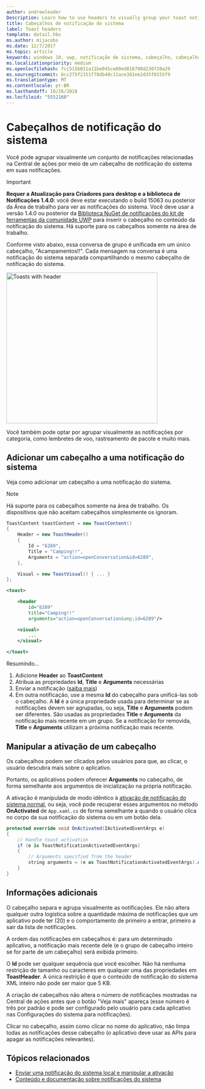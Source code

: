 ```yaml
---
author: andrewleader
Description: Learn how to use headers to visually group your toast notifications in Action Center.
title: Cabeçalhos de notificação do sistema
label: Toast headers
template: detail.hbs
ms.author: mijacobs
ms.date: 12/7/2017
ms.topic: article
keywords: windows 10, uwp, notificação do sistema, cabeçalho, cabeçalhos de notificação do sistema, notificação, notificações de grupo, central de ações
ms.localizationpriority: medium
ms.openlocfilehash: fcc515b811a11be045ce80ed816708d230720a29
ms.sourcegitcommit: 6cc275f2151f78db40c11ace381ee2d35f0155f9
ms.translationtype: MT
ms.contentlocale: pt-BR
ms.lasthandoff: 10/26/2018
ms.locfileid: "5552168"
---
```

# <a name="toast-headers"></a>Cabeçalhos de notificação do sistema

Você pode agrupar visualmente um conjunto de notificações relacionadas na Central de ações por meio de um cabeçalho de notificação do sistema em suas notificações.

> [!IMPORTANT]
> **Requer a Atualização para Criadores para desktop e a biblioteca de Notificações 1.4.0**: você deve estar executando o build 15063 ou posterior da Área de trabalho para ver as notificações do sistema. Você deve usar a versão 1.4.0 ou posterior da [Biblioteca NuGet de notificações do kit de ferramentas da comunidade UWP](https://www.nuget.org/packages/Microsoft.Toolkit.Uwp.Notifications/) para inserir o cabeçalho no conteúdo da notificação do sistema. Há suporte para os cabeçalhos somente na área de trabalho.

Conforme visto abaixo, essa conversa de grupo é unificada em um único cabeçalho, "Acampamentos!!". Cada mensagem na conversa é uma notificação do sistema separada compartilhando o mesmo cabeçalho de notificação do sistema.

<img alt="Toasts with header" src="images/toast-headers-action-center.png" width="396"/>

Você também pode optar por agrupar visualmente as notificações por categoria, como lembretes de voo, rastreamento de pacote e muito mais.

## <a name="add-a-header-to-a-toast"></a>Adicionar um cabeçalho a uma notificação do sistema

Veja como adicionar um cabeçalho a uma notificação do sistema.

> [!NOTE]
> Há suporte para os cabeçalhos somente na área de trabalho. Os dispositivos que não aceitam cabeçalhos simplesmente os ignoram.

```csharp
ToastContent toastContent = new ToastContent()
{
    Header = new ToastHeader()
    {
        Id = "6289",
        Title = "Camping!!",
        Arguments = "action=openConversation&id=6289",
    },

    Visual = new ToastVisual() { ... }
};
```

```xml
<toast>

    <header
        id="6289"
        title="Camping!!"
        arguments="action=openConversation&amp;id=6289"/>

    <visual>
        ...
    </visual>

</toast>
```

Resumindo...

1. Adicione **Header** ao **ToastContent**
2. Atribua as propriedades **Id**, **Title** e **Arguments** necessárias
3. Enviar a notificação ([saiba mais](send-local-toast.md))
4. Em outra notificação, use a mesma **Id** do cabeçalho para unificá-las sob o cabeçalho. A **Id** é a única propriedade usada para determinar se as notificações devem ser agrupadas, ou seja, **Title** e **Arguments** podem ser diferentes. São usadas as propriedades **Title** e **Arguments** da notificação mais recente em um grupo. Se a notificação for removida, **Title** e **Arguments** utilizam a próxima notificação mais recente.


## <a name="handle-activation-from-a-header"></a>Manipular a ativação de um cabeçalho

Os cabeçalhos podem ser clicados pelos usuários para que, ao clicar, o usuário descubra mais sobre o aplicativo.

Portanto, os aplicativos podem oferecer **Arguments** no cabeçalho, de forma semelhante aos argumentos de inicialização na própria notificação.

A ativação é manipulada de modo idêntico à [ativação de notificação do sistema normal](send-local-toast.md#handling-activation-1), ou seja, você pode recuperar esses argumentos no método **OnActivated** de `App.xaml.cs` de forma semelhante a quando o usuário clica no corpo da sua notificação do sistema ou em um botão dela.

```csharp
protected override void OnActivated(IActivatedEventArgs e)
{
    // Handle toast activation
    if (e is ToastNotificationActivatedEventArgs)
    {
        // Arguments specified from the header
        string arguments = (e as ToastNotificationActivatedEventArgs).Argument;
    }
}
```


## <a name="additional-info"></a>Informações adicionais

O cabeçalho separa e agrupa visualmente as notificações. Ele não altera qualquer outra logística sobre a quantidade máxima de notificações que um aplicativo pode ter (20) e o comportamento de primeiro a entrar, primeiro a sair da lista de notificações.

A ordem das notificações em cabeçalhos é: para um determinado aplicativo, a notificação mais recente dele (e o grupo de cabeçalho inteiro se for parte de um cabeçalho) será exibida primeiro.

O **Id** pode ser qualquer sequência que você escolher. Não há nenhuma restrição de tamanho ou caracteres em qualquer uma das propriedades em **ToastHeader**. A única restrição é que o conteúdo de notificação do sistema XML inteiro não pode ser maior que 5 KB.

A criação de cabeçalhos não altera o número de notificações mostradas na Central de ações antes que o botão "Veja mais" apareça (esse número é três por padrão e pode ser configurado pelo usuário para cada aplicativo nas Configurações do sistema para notificações).

Clicar no cabeçalho, assim como clicar no nome do aplicativo, não limpa todas as notificações desse cabeçalho (o aplicativo deve usar as APIs para apagar as notificações relevantes).


## <a name="related-topics"></a>Tópicos relacionados

- [Enviar uma notificação do sistema local e manipular a ativação](send-local-toast.md)
- [Conteúdo e documentação sobre notificações do sistema](adaptive-interactive-toasts.md)